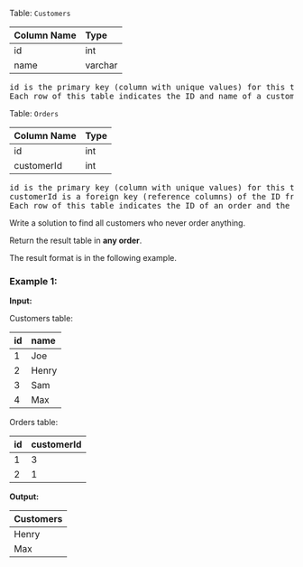 Table: `Customers`

| Column Name | Type    |
| :---------- | :------ |
| id          | int     |
| name        | varchar |

<pre>
id is the primary key (column with unique values) for this table.
Each row of this table indicates the ID and name of a customer.
</pre>

Table: `Orders`

| Column Name | Type |
| :---------- | :--- |
| id          | int  |
| customerId  | int  |

<pre>
id is the primary key (column with unique values) for this table.
customerId is a foreign key (reference columns) of the ID from the Customers table.
Each row of this table indicates the ID of an order and the ID of the customer who ordered it.
</pre>

Write a solution to find all customers who never order anything.

Return the result table in **any order**.

The result format is in the following example.

### Example 1:

**Input:**

Customers table:

| id  | name  |
| :-- | :---- |
| 1   | Joe   |
| 2   | Henry |
| 3   | Sam   |
| 4   | Max   |

Orders table:

| id  | customerId |
| :-- | :--------- |
| 1   | 3          |
| 2   | 1          |

**Output:**

| Customers |
| :-------- |
| Henry     |
| Max       |
